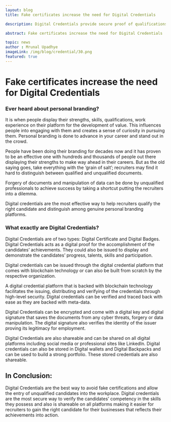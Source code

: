 ```yaml
---
layout: blog
title: Fake certificates increase the need for Digital Credentials

description: Digital Credentials provide secure proof of qualifications, combatting fake certificates, and aiding in personal branding for career advancement.

abstract: Fake certificates increase the need for Digital Credentials

topic: news
author : Mrunal Upadhye
imageLink: /img/blog/credential/30.png
featured: true
---
```


# Fake certificates increase the need for Digital Credentials


### Ever heard about personal branding?

It is when people display their strengths, skills, qualifications, work experience on their platform for the development of value. This influences people into engaging with them and creates a sense of curiosity in pursuing them. Personal branding is done to advance in your career and stand out in the crowd. 

People have been doing their branding for decades now and it has proven to be an effective one with hundreds and thousands of people out there displaying their strengths to make way ahead in their careers. But as the old saying goes, take everything with the ‘grain of salt’; recruiters may find it hard to distinguish between qualified and unqualified documents. 

Forgery of documents and manipulation of data can be done by unqualified professionals to achieve success by taking a shortcut putting the recruiters into a dilemma.

Digital credentials are the most effective way to help recruiters qualify the right candidate and distinguish among genuine personal branding platforms.

### What exactly are Digital Credentials?

Digital Credentials are of two types: Digital Certificate and Digital Badges. Digital Credentials acts as a digital proof for the accomplishment of the candidates’ achievements. They could also be issued to display and demonstrate the candidates’ progress, talents, skills and participation.

Digital credentials can be issued through the digital credential platform that comes with blockchain technology or can also be built from scratch by the respective organization.

A digital credential platform that is backed with blockchain technology facilitates the issuing, distributing and verifying of the credentials through high-level security. Digital credentials can be verified and traced back with ease as they are backed with meta-data.

Digital Credentials can be encrypted and come with a digital key and digital signature that saves the documents from any cyber threats, forgery or data manipulation. The digital signature also verifies the identity of the issuer proving its legitimacy for employment.

Digital Credentials are also shareable and can be shared on all digital platforms including social media or professional sites like LinkedIn. Digital credentials can also be stored in Digital wallets and Digital Backpacks and can be used to build a strong portfolio. These stored credentials are also shareable.

## In Conclusion:

Digital Credentials are the best way to avoid fake certifications and allow the entry of unqualified candidates into the workplace. Digital credentials are the most secure way to verify the candidates’ competency in the skills they possess and also is shareable on all platforms making it easier for recruiters to gain the right candidate for their businesses that reflects their achievements into action.

